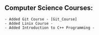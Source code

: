 ## Computer Science Courses:

```
- Added Git Course - [Git_Course]
- Added Linix Course - 
- Added Introduction to C++ Programming - 
```





[Git_Course]:https://github.com/9weiss6/Courses/tree/master/Git/Applied%20Computer%20Science.%20Git